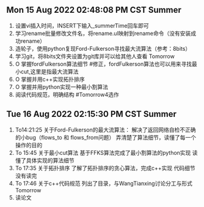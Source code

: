 Mon 15 Aug 2022 02:48:08 PM CST Summer
---------------------
1. 设置vi插入时间，INSERT下输入_summerTime回车即可
2. 学习rename批量修改文件名，将rename.ul映射到rename命令（没有安装成功rename）
3. 造轮子，使用python复现Ford-Fulkerson寻找最大流算法（参考：8bits）
4. 学习git，将8bits文件夹设置为git库并可以给其他人查看
Tomorrow
1. O 掌握fordFulkerson算法细节
#修正，fordFulkerson算法也可以用来寻找最小cut,这里是指最大流算法
2. O 掌握并用c++实现拓扑排序
3. O 掌握并用python实现一种最小割算法
4. 阅读代码规范，明确结构
#Tomorrow4选作

Tue 16 Aug 2022 02:15:30 PM CST Summer
---------------------
1. To14:21:25
关于Ford-Fulkerson的最大流算法：
	解决了返回网络自检不正确的小bug（flows_to 和 flows_from问题）
	弄清楚了算法细节，读懂了每一个操作的目的
2. To 15:45
关于最小cut算法
	基于FFKS算法完成了最小割算法的python实现
	读懂了具体实现的算法细节
3. To 17:35
关于拓扑排序
	了解了拓扑排序的贪心算法，完成c++实现
	代码细节没有读完
4. To 17:46
关于c++代码规范
	列出了目录，与WangTianxing讨论分工与形式 
Tomorrow
1. 读论文
